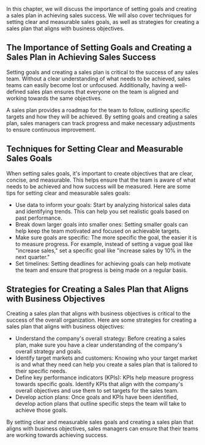 
In this chapter, we will discuss the importance of setting goals and creating a sales plan in achieving sales success. We will also cover techniques for setting clear and measurable sales goals, as well as strategies for creating a sales plan that aligns with business objectives.

The Importance of Setting Goals and Creating a Sales Plan in Achieving Sales Success
------------------------------------------------------------------------------------

Setting goals and creating a sales plan is critical to the success of any sales team. Without a clear understanding of what needs to be achieved, sales teams can easily become lost or unfocused. Additionally, having a well-defined sales plan ensures that everyone on the team is aligned and working towards the same objectives.

A sales plan provides a roadmap for the team to follow, outlining specific targets and how they will be achieved. By setting goals and creating a sales plan, sales managers can track progress and make necessary adjustments to ensure continuous improvement.

Techniques for Setting Clear and Measurable Sales Goals
-------------------------------------------------------

When setting sales goals, it's important to create objectives that are clear, concise, and measurable. This helps ensure that the team is aware of what needs to be achieved and how success will be measured. Here are some tips for setting clear and measurable sales goals:

* Use data to inform your goals: Start by analyzing historical sales data and identifying trends. This can help you set realistic goals based on past performance.
* Break down larger goals into smaller ones: Setting smaller goals can help keep the team motivated and focused on achievable targets.
* Make sure goals are specific: The more specific the goal, the easier it is to measure progress. For example, instead of setting a vague goal like "increase sales," set a specific goal like "increase sales by 10% in the next quarter."
* Set timelines: Setting deadlines for achieving goals can help motivate the team and ensure that progress is being made on a regular basis.

Strategies for Creating a Sales Plan that Aligns with Business Objectives
-------------------------------------------------------------------------

Creating a sales plan that aligns with business objectives is critical to the success of the overall organization. Here are some strategies for creating a sales plan that aligns with business objectives:

* Understand the company's overall strategy: Before creating a sales plan, make sure you have a clear understanding of the company's overall strategy and goals.
* Identify target markets and customers: Knowing who your target market is and what they need can help you create a sales plan that is tailored to their specific needs.
* Define key performance indicators (KPIs): KPIs help measure progress towards specific goals. Identify KPIs that align with the company's overall objectives and use them to set targets for the sales team.
* Develop action plans: Once goals and KPIs have been identified, develop action plans that outline specific steps the team will take to achieve those goals.

By setting clear and measurable sales goals and creating a sales plan that aligns with business objectives, sales managers can ensure that their teams are working towards achieving success.
